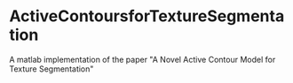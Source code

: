 # ActiveContoursforTextureSegmentation
A matlab implementation of the paper "A Novel Active Contour Model for Texture Segmentation"
